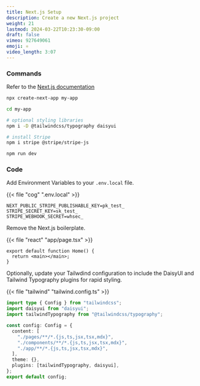 ```yaml
---
title: Next.js Setup
description: Create a new Next.js project
weight: 21
lastmod: 2024-03-22T10:23:30-09:00
draft: false
vimeo: 927649061
emoji: ⚛️
video_length: 3:07
---
```


### Commands

Refer to the [Next.js documentation](https://nextjs.org/docs/getting-started/installation)

```bash
npx create-next-app my-app

cd my-app

# optional styling libraries
npm i -D @tailwindcss/typography daisyui

# install Stripe
npm i stripe @stripe/stripe-js

npm run dev
```

### Code

Add Environment Variables to your `.env.local` file.

{{< file "cog" ".env.local" >}}

```env
NEXT_PUBLIC_STRIPE_PUBLISHABLE_KEY=pk_test_
STRIPE_SECRET_KEY=sk_test_
STRIPE_WEBHOOK_SECRET=whsec_
```

Remove the Next.js boilerplate.

{{< file "react" "app/page.tsx" >}}

```tsx
export default function Home() {
  return <main></main>;
}
```

Optionally, update your Tailwdind configuration to include the DaisyUI and Tailwind Typography plugins for rapid styling.

{{< file "tailwind" "tailwind.config.ts" >}}

```typescript
import type { Config } from "tailwindcss";
import daisyui from "daisyui";
import tailwindTypography from "@tailwindcss/typography";

const config: Config = {
  content: [
    "./pages/**/*.{js,ts,jsx,tsx,mdx}",
    "./components/**/*.{js,ts,jsx,tsx,mdx}",
    "./app/**/*.{js,ts,jsx,tsx,mdx}",
  ],
  theme: {},
  plugins: [tailwindTypography, daisyui],
};
export default config;
```
